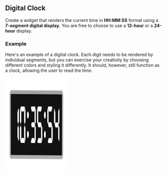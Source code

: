 ## Digital Clock

Create a widget that renders the current time in **HH:MM:SS** format using a **7-segment digital display**. You are free to choose to use a **12-hour** or a **24-hour** display.

### Example

Here's an example of a digital clock. Each digit needs to be rendered by individual segments, but you can exercise your creativity by choosing different colors and styling it differently. It should, however, still function as a clock, allowing the user to read the time.

<img src="clock.jpg" alt="" width="200" height="300">
